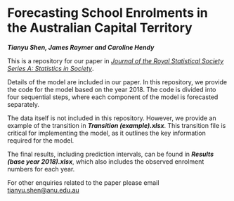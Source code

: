 # Forecasting School Enrolments in the Australian Capital Territory
***Tianyu Shen, James Raymer and Caroline Hendy***

This is a repository for our paper in [*Journal of the Royal Statistical Society Series A: Statistics in Society*](https://academic.oup.com/jrsssa).

Details of the model are included in our paper. In this repository, we provide the code for the model based on the year 2018. The code is divided into four sequential steps, where each component of the model is forecasted separately.

The data itself is not included in this repository. However, we provide an example of the transition in ***Transition (example).xlsx***. This transition file is critical for implementing the model, as it outlines the key information required for the model.

The final results, including prediction intervals, can be found in ***Results (base year 2018).xlsx***, which also includes the observed enrolment numbers for each year.

For other enquiries related to the paper please email tianyu.shen@anu.edu.au
